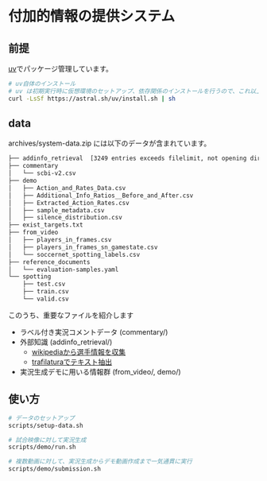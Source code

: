 # 付加的情報の提供システム

## 前提

[uv](https://github.com/astral-sh/uv)でパッケージ管理しています。

```bash
# uv自体のインストール
# uv は初期実行時に仮想環境のセットアップ、依存関係のインストールを行うので、これ以上やることはありません。(多分)
curl -LsSf https://astral.sh/uv/install.sh | sh
```

## data

archives/system-data.zip には以下のデータが含まれています。

```bash
├── addinfo_retrieval  [3249 entries exceeds filelimit, not opening dir]
├── commentary
│   └── scbi-v2.csv
├── demo
│   ├── Action_and_Rates_Data.csv
│   ├── Additional_Info_Ratios__Before_and_After.csv
│   ├── Extracted_Action_Rates.csv
│   ├── sample_metadata.csv
│   ├── silence_distribution.csv
├── exist_targets.txt
├── from_video
│   ├── players_in_frames.csv
│   ├── players_in_frames_sn_gamestate.csv
│   └── soccernet_spotting_labels.csv
├── reference_documents
│   └── evaluation-samples.yaml
└── spotting
    ├── test.csv
    ├── train.csv
    └── valid.csv
```

このうち、重要なファイルを紹介します

- ラベル付き実況コメントデータ (commentary/)
- 外部知識 (addinfo_retrieval/)
  - [wikipediaから選手情報を収集](https://github.com/zaemon1251-hesty/sn-script/blob/dev/src/sn_script/download_articles.py)
  - [trafilaturaでテキスト抽出](https://github.com/zaemon1251-hesty/sn-script/blob/dev/src/sn_script/extract_text.py)
- 実況生成デモに用いる情報群 (from_video/, demo/)

## 使い方

```bash
# データのセットアップ
scripts/setup-data.sh

# 試合映像に対して実況生成
scripts/demo/run.sh

# 複数動画に対して、実況生成からデモ動画作成まで一気通貫に実行
scripts/demo/submission.sh
```
